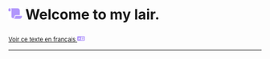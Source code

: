 # <img src="./public/assets/icons/scroll-solid.svg" height="24px"> Welcome to my lair.
<sub>[Voir ce texte en français <img src="./public/assets/icons/language-solid.svg" height="12px">](./public/README-ENG.md)</sub>

---